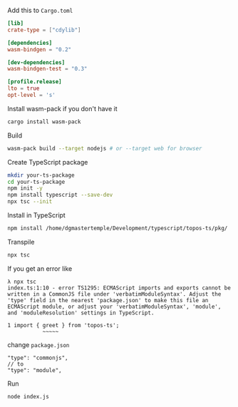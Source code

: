 Add this to `Cargo.toml`

```toml
[lib]
crate-type = ["cdylib"]

[dependencies]
wasm-bindgen = "0.2"

[dev-dependencies]
wasm-bindgen-test = "0.3"

[profile.release]
lto = true
opt-level = 's'
```

Install wasm-pack if you don't have it

```bash
cargo install wasm-pack
```

Build

```bash
wasm-pack build --target nodejs # or --target web for browser
```

Create TypeScript package

```bash
mkdir your-ts-package
cd your-ts-package
npm init -y
npm install typescript --save-dev
npx tsc --init
```

Install in TypeScript

```bash
npm install /home/dgmastertemple/Development/typescript/topos-ts/pkg/
```

Transpile

```bash
npx tsc
```

If you get an error like

```text
λ npx tsc
index.ts:1:10 - error TS1295: ECMAScript imports and exports cannot be written in a CommonJS file under 'verbatimModuleSyntax'. Adjust the 'type' field in the nearest 'package.json' to make this file an ECMAScript module, or adjust your 'verbatimModuleSyntax', 'module', and 'moduleResolution' settings in TypeScript.

1 import { greet } from 'topos-ts';
           ~~~~~
```

change `package.json`

```jsonc
"type": "commonjs",
// to
"type": "module",
```

Run

```bash
node index.js
```
